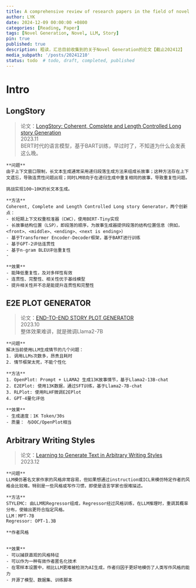 ```yaml
---
title: A comprehensive review of research papers in the field of novel generation. - 202412
author: LYK
date: 2024-12-09 00:00:00 +0800
categories: [Reading, Paper]
tags: [Novel Generation, Novel, LLM, Story]
pin: true
published: true
description: 粗读，汇总目前收集到的关于Novel Generation的论文【截止202412】
media_subpath: '/posts/20241210'
status: todo  # todo, draft, completed, published
---
```


# Intro

## LongStory 
> 论文：[LongStory: Coherent, Complete and Length Controlled Long story Generation](https://arxiv.org/abs/2311.15208)    
> 2023.11  
> BERT时代的语言模型，基于BART训练，早过时了，不知道为什么会发表这么晚。

```
**问题**  
由于上下文窗口限制，长文本生成通常采用递归段落生成方法来组成长故事；这种方法存在上下文遗忘，导致连贯性问题出现；同时LM倾向于在递归生成中重复相同的故事，导致重复性问题。

挑战实现100~10K的长文本生成。

**方法**  
Coherent, Complete and Length Controlled Long story Generator，两个创新点：
- 长短期上下文权重校准器（CWC），使用BERT-Tiny实现
- 长故事结构位置（LSP），即段落的顺序，为故事生成器提供段落的结构位置信息（例如，<front>、<middle>、<ending>、<next is ending>）
- 基于Transformer Encoder-Decoder框架，基于BART进行训练
- 基于GPT-2评估连贯性
- 基于n-gram BLEU评估重复性
- 

**效果**
- 能降低重复性，及对多样性有效
- 连贯性、完整性、相关性优于基线模型
- 提升相关性并不总是能提升连贯性和完整性

```


## E2E PLOT GENERATOR
> 论文：[END-TO-END STORY PLOT GENERATOR](https://arxiv.org/pdf/2310.08796)    
> 2023.10  
> 整体效果难讲，就是微调Llama2-7B

```
**问题**  
解决当前使用LLM生成情节的几个问题：
1. 调用LLMs次数多，昂贵且耗时
2. 情节框架太死，不能个性化

**方法**  
1. OpenPlot: Prompt + LLAMA2 生成13K故事情节，基于Llama2-13B-chat
2. E2EPlot: 使用13K数据，通过SFT训练，基于Llama2-7B-chat
3. RLPlot: 使用RLHF微调E2EPlot
4. GPT-4量化评估

**效果**
- 生成速度：1K Token/30s
- 质量： 与DOC/OpenPlot相当

```


## Arbitrary Writing Styles
> 论文：[Learning to Generate Text in Arbitrary Writing Styles](https://arxiv.org/pdf/2312.17242)    
> 2023.12  
> 

```
**问题**  
LLM模仿著名文家作家的风格非常容易，但如果想通过instruction或ICL来模仿特定作者的风格会比较难。特别是一些风格或写作习惯，即使是语言学家也很难描述。

**方法** 
STYLEMC: 由LLM和Regressor组成，Regressor经过风格训练，在LLM推理时，重调其概率分布，使输出更符合指定风格。  
LLM：MPT-7B  
Regressor: OPT-1.3B

**作者风格


**效果**
- 可以捕获直观的风格特征
- 可以作为一种有效作者匿名化技术
- 在零样本设置中，相比LLM更难被检测为AI生成，作者归因于更好地模仿了人类写作风格的能力
- 开源了模型、数据集、训练脚本


```


